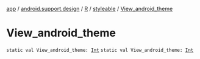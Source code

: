 [app](../../../index.md) / [android.support.design](../../index.md) / [R](../index.md) / [styleable](index.md) / [View_android_theme](.)

# View_android_theme

`static val View_android_theme: `[`Int`](https://kotlinlang.org/api/latest/jvm/stdlib/kotlin/-int/index.html)
`static val View_android_theme: `[`Int`](https://kotlinlang.org/api/latest/jvm/stdlib/kotlin/-int/index.html)